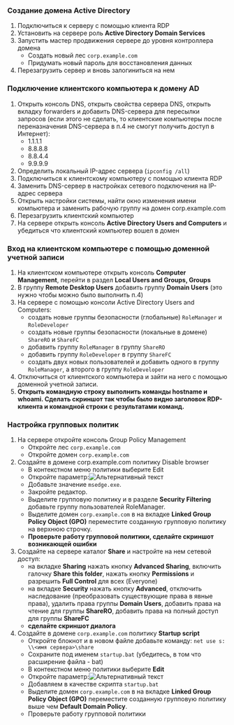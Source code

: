 ### Создание домена Active Directory
1. Подключиться к серверу с помощью клиента RDP
2. Установить на сервере роль **Active Directory Domain Services**
3. Запустить мастер продвижения сервере до уровня контроллера домена
   * Создать новый лес `corp.example.com`
   * Придумать новый пароль для восстановления данных
4. Перезагрузить сервер и вновь залогиниться на нем
### Подключение клиентского компьютера к домену AD
1. Открыть консоль DNS, открыть свойства сервера DNS, открыть вкладку forwarders и добавить DNS-сервера для пересылки запросов (если этого не сделать, то клиентские компьютеры после переназначения DNS-сервера в п.4 не смогут получить доступ в Интернет):
   * 1.1.1.1
   * 8.8.8.8
   * 8.8.4.4
   * 9.9.9.9
2. Определить локальный IP-адрес сервера (`ipconfig /all`)
3. Подключиться к клиентскому компьютеру с помощью клиента RDP
4. Заменить DNS-сервер в настройках сетевого подключения на IP-адрес сервера
5. Открыть настройки системы, найти окно изменения имени компьютера и заменить рабочую группу на домен corp.example.com
6. Перезагрузить клиентский компьютер
7. На сервере открыть консоль **Active Directory Users and Computers** и убедиться что клиентский компьютер вошел в домен
### Вход на клиентском компьютере с помощью доменной учетной записи
1. На клиентском компьютере открыть консоль **Computer Management**, перейти в раздел **Local Users and Groups, Groups**
2. В группу **Remote Desktop Users** добавить группу **Domain Users** (это нужно чтобы можно было выполнить п.4)
3. На сервере с помощью консоли Active Directory Users and Computers:
   * создать новые группы безопасности (глобальные) `RoleManager` и `RoleDeveloper`
   * создать новые группы безопасности (локальные в домене) `ShareRO` и `ShareFC`
   * добавить группу `RoleManager` в группу `ShareRO`
   * добавить группу `RoleDeveloper` в группу `ShareFC`
   * создать двух новых пользователей и добавить одного в группу `RoleManager`, а второго в группу `RoleDeveloper`
4. Отключиться от клиентского компьютера и зайти на него с помощью доменной учетной записи.
5. **Открыть командную строку выполнить команды hostname и whoami. Сделать скриншот так чтобы было видно заголовок RDP-клиента и командной строки с результатами команд.**
### Настройка групповых политик
1. На сервере откройте консоль Group Policy Management
   * Откройте лес `corp.example.com`
   * Откройте домен `corp.example.com`
2. Создайте в домене corp.example.com политику Disable browser
   * В контекстном меню политики выберите Edit
   * Откройте параметр:![Альтернативный текст](/images/adgroup2.png)
   * Добавьте значение `msedge.exe`.
   * Закройте редактор.
   * Выделите групповую политику и в разделе **Security Filtering** добавьте группу пользователей RoleManager.
   * Выделите домен `corp.example.com` в на вкладке **Linked Group Policy Object (GPO)** переместите созданную групповую политику на верхнюю строчку.
   * **Проверьте работу групповой политики, сделайте скриншот возникающей ошибки**
3. Создайте на сервере каталог **Share** и настройте на нем сетевой доступ:
   * на вкладке **Sharing** нажать кнопку **Advanced Sharing**, включить галочку **Share this folder**, нажать кнопку **Permissions** и разрешить **Full Control** для всех (Everyone)
   * на вкладке **Security** нажать кнопку **Advanced**, отключить наследование (преобразовать существующие права в явные права), удалить права группы **Domain Users**, добавить права на чтение для группы **ShareRO**, добавить права на полный доступ для группы **ShareFC**
   * **сделайте скриншот диалога**
4. Создайте в домене `corp.example.com` политику **Startup script**
   * Откройте блокнот и в новом файле добавьте команду: `net use s: \\<имя сервера>\share`
   * Сохраните под именем `startup.bat` (убедитесь, в том что расширение файла - bat)
   * В контекстном меню политики выберите **Edit**
   * Откройте параметр:![Альтернативный текст](/images/adgroup4.png)
   * Добавляем в качестве скрипта `startup.bat `
   * Выделите домен `corp.example.com` в на вкладке **Linked Group Policy Object (GPO)** переместите созданную групповую политику выше чем **Default Domain Policy**.
   * Проверьте работу групповой политики
